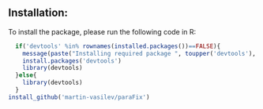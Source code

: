 ## Installation:

To install the package, please run the following code in R:

``` R
  if('devtools' %in% rownames(installed.packages())==FALSE){
    message(paste("Installing required package ", toupper('devtools'), "..."))
    install.packages('devtools')
    library(devtools)
  }else{
    library(devtools)
  }
install_github('martin-vasilev/paraFix')
```
